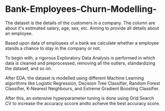 # Bank-Employees-Churn-Modelling-

The dataset is the details of the customers in a company.
The column are about it's estimated salary, age, sex, etc. Aiming to provide all details about an employee.

Based upon data of employees of a bank we calculate whether a employee stands a chance to stay in the company or not.

To begin with, a rigorous Exploratory Data Analysis is performed in which data is cleaned and preprocessed, removing all the outlers, standardizing the dataset, and so on.

After EDA, the dataset is modelled using different Machine Learning algorithms like Logistic Regression, Decision Tree Classifier, Random Forest Classifier, K-Nearest Neighbours, and Extreme Gradient Boosting Classifier.

After this, an extensive hyperparameter tuning is done using Grid Search CV to increase the accuracy sccore andto achieve the best accuracy score.
